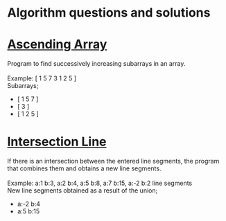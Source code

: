 # Algorithm questions and solutions

# [Ascending Array](https://github.com/ozgurutku/Algorithm/tree/master/ascendingArray)
Program to find successively increasing subarrays in an array.
<br/>
<br/>
Example: [ 1 5 7 3 1 2 5 ]
<br/>
Subarrays;
- [ 1 5 7 ] 
- [ 3 ] 
- [ 1 2 5 ]

# [Intersection Line](https://github.com/ozgurutku/Algorithm/tree/master/intersectionLine)
If there is an intersection between the entered line segments, the program that combines them and obtains a new line segments.
<br/>
<br/>
Example: a:1 b:3, a:2 b:4, a:5 b:8, a:7 b:15, a:-2 b:2 line segments
<br/>
New line segments obtained as a result of the union;
- a:-2 b:4
- a:5 b:15
